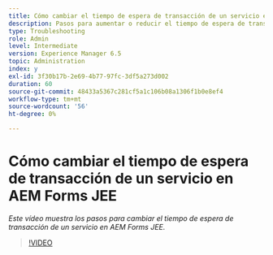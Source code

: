 ```yaml
---
title: Cómo cambiar el tiempo de espera de transacción de un servicio en AEM Forms JEE
description: Pasos para aumentar o reducir el tiempo de espera de transacción de un servicio en AEM Forms JEE
type: Troubleshooting
role: Admin
level: Intermediate
version: Experience Manager 6.5
topic: Administration
index: y
exl-id: 3f30b17b-2e69-4b77-97fc-3df5a273d002
duration: 60
source-git-commit: 48433a5367c281cf5a1c106b08a1306f1b0e8ef4
workflow-type: tm+mt
source-wordcount: '56'
ht-degree: 0%

---
```


# Cómo cambiar el tiempo de espera de transacción de un servicio en AEM Forms JEE

*Este vídeo muestra los pasos para cambiar el tiempo de espera de transacción de un servicio en AEM Forms JEE.*

>[!VIDEO](https://video.tv.adobe.com/v/3436798?quality=12&learn=on&captions=spa)
